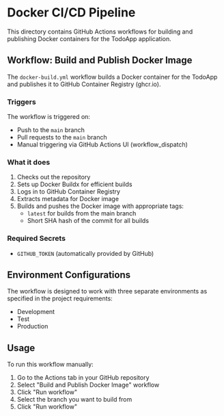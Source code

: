 # Docker CI/CD Pipeline

This directory contains GitHub Actions workflows for building and publishing Docker containers for the TodoApp application.

## Workflow: Build and Publish Docker Image

The `docker-build.yml` workflow builds a Docker container for the TodoApp and publishes it to GitHub Container Registry (ghcr.io).

### Triggers

The workflow is triggered on:
- Push to the `main` branch
- Pull requests to the `main` branch
- Manual triggering via GitHub Actions UI (workflow_dispatch)

### What it does

1. Checks out the repository
2. Sets up Docker Buildx for efficient builds
3. Logs in to GitHub Container Registry
4. Extracts metadata for Docker image
5. Builds and pushes the Docker image with appropriate tags:
   - `latest` for builds from the main branch
   - Short SHA hash of the commit for all builds

### Required Secrets

- `GITHUB_TOKEN` (automatically provided by GitHub)

## Environment Configurations

The workflow is designed to work with three separate environments as specified in the project requirements:
- Development
- Test
- Production

## Usage

To run this workflow manually:
1. Go to the Actions tab in your GitHub repository
2. Select "Build and Publish Docker Image" workflow
3. Click "Run workflow"
4. Select the branch you want to build from
5. Click "Run workflow" 